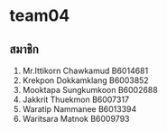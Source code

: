 # team04
## สมาชิก

1. Mr.Ittikorn Chawkamud B6014681 
2. Krekpon Dokkamklang B6003852
3. Mooktapa Sungkumkoon B6002688
4. Jakkrit Thuekmon B6007317
5. Waratip Nammanee B6013394
6. Waritsara Matnok B6009793
